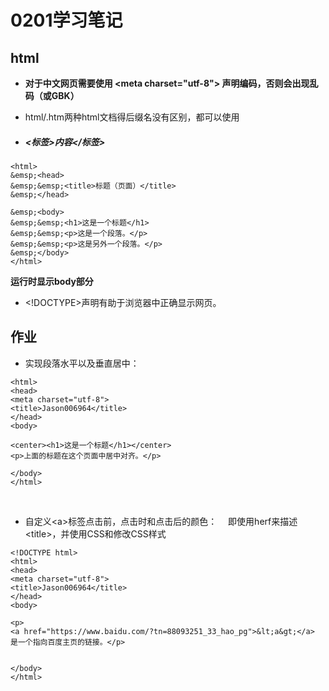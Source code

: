# 0201学习笔记
## html ## 
* **对于中文网页需要使用 &lt;meta charset="utf-8"&gt; 声明编码，否则会出现乱码（或GBK）**

* html/.htm两种html文档得后缀名没有区别，都可以使用

* ##### <标签>内容</标签> #####
```
<html>
&emsp;<head>
&emsp;&emsp;<title>标题（页面）</title>
&emsp;</head>

&emsp;<body>
&emsp;&emsp;<h1>这是一个标题</h1>
&emsp;&emsp;<p>这是一个段落。</p>
&emsp;&emsp;<p>这是另外一个段落。</p>
&emsp;</body>
</html>
```
**运行时显示body部分**


* &lt;!DOCTYPE&gt;声明有助于浏览器中正确显示网页。


## 作业

* 实现段落水平以及垂直居中：
```<!DOCTYPE html>
<html>
<head> 
<meta charset="utf-8"> 
<title>Jason006964</title> 
</head>
<body>

<center><h1>这是一个标题</h1></center>
<p>上面的标题在这个页面中居中对齐。</p>

</body>
</html>

```
&emsp;
* 自定义&lt;a&gt;标签点击前，点击时和点击后的颜色：
&emsp;即使用herf来描述&lt;title&gt;，并使用CSS和修改CSS样式
```
<!DOCTYPE html>
<html>
<head> 
<meta charset="utf-8"> 
<title>Jason006964</title> 
</head>
<body>

<p>
<a href="https://www.baidu.com/?tn=88093251_33_hao_pg">&lt;a&gt;</a> 是一个指向百度主页的链接。</p>


</body>
</html>
```

